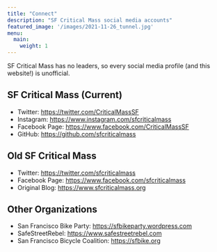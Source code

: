 ```yaml
---
title: "Connect"
description: "SF Critical Mass social media accounts"
featured_image: '/images/2021-11-26_tunnel.jpg'
menu:
  main:
    weight: 1
---
```


SF Critical Mass has no leaders, so every social media profile (and this
website!) is unofficial.

## SF Critical Mass (Current)
* Twitter: https://twitter.com/CriticalMassSF
* Instagram: https://www.instagram.com/sfcriticalmass
* Facebook Page: https://www.facebook.com/CriticalMassSF
* GitHub: https://github.com/sfcriticalmass

## Old SF Critical Mass
* Twitter: https://twitter.com/sfcriticalmass
* Facebook Page: https://www.facebook.com/sfcriticalmass
* Original Blog: https://www.sfcriticalmass.org

## Other Organizations
* San Francisco Bike Party: https://sfbikeparty.wordpress.com
* SafeStreetRebel: https://www.safestreetrebel.com
* San Francisco Bicycle Coalition: https://sfbike.org
